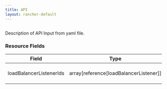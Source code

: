 ```yaml
---
title: API
layout: rancher-default
---
```


## <no value>

Description of API Input from yaml file. 
​​
### Resource Fields

Field | Type | Required | Default | Description
---|---|---|---|---
loadBalancerListenerIds | array[reference[loadBalancerListener]] | false | <no value> | The loadBalancerListenerIds for the setLoadBalancerListenersInput

